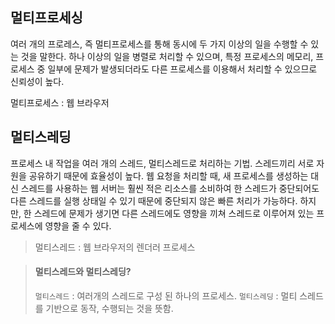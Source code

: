 ## 멀티프로세싱

여러 개의 프로레스, 즉 멀티프로세스를 통해 동시에 두 가지 이상의 일을 수행할 수 있는 것을 말한다. 하나 이상의 일을 병렬로 처리할 수 있으며, 특정 프로세스의 메모리, 프로세스 중 일부에 문제가 발생되더라도 다른 프로세스를 이용해서 처리할 수 있으므로 신뢰성이 높다.

멀티프로세스 : 웹 브라우저

## 멀티스레딩

프로세스 내 작업을 여러 개의 스레드, 멀티스레드로 처리하는 기법. 스레드끼리 서로 자원을 공유하기 때문에 효율성이 높다. 웹 요청을 처리할 때, 새 프로세스를 생성하는 대신 스레드를 사용하는 웹 서버는 훨씬 적은 리소스를 소비하여 한 스레드가 중단되어도 다른 스레드를 실행 상태일 수 있기 때문에 중단되지 않은 빠른 처리가 가능하다. 하지만, 한 스레드에 문제가 생기면 다른 스레드에도 영향을 끼쳐 스레드로 이루어져 있는 프로세스에 영향을 줄 수 있다.

>멀티스레드 : 웹 브라우저의 렌더러 프로세스

> #### 멀티스레드와 멀티스레딩?
> `멀티스레드` : 여러개의 스레드로 구성 된 하나의 프로세스.
> `멀티스레딩` : 멀티 스레드를 기반으로 동작, 수행되는 것을 뜻함.